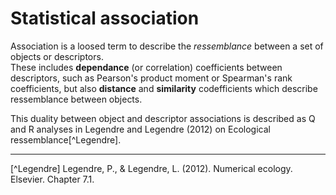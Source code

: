 # Statistical association

Association is a loosed term to describe the *ressemblance* between a set of objects or descriptors.  
These includes **dependance** (or correlation) coefficients between descriptors, such as Pearson's product moment or Spearman's rank coefficients, 
but also **distance** and **similarity** codefficients which describe ressemblance between objects.

This duality between object and descriptor associations is described as
Q and R analyses in Legendre and Legendre (2012) on Ecological
ressemblance[^Legendre].

---
[^Legendre] Legendre, P., & Legendre, L. (2012). Numerical
ecology. Elsevier. Chapter 7.1.
